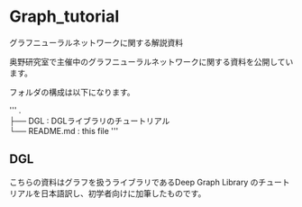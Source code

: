 # Graph_tutorial
グラフニューラルネットワークに関する解説資料

奥野研究室で主催中のグラフニューラルネットワークに関する資料を公開しています。

フォルダの構成は以下になります。

'''
.  
├── DGL                              : DGLライブラリのチュートリアル  
└── README.md                        : this file
'''

## DGL
こちらの資料はグラフを扱うライブラリであるDeep Graph Library のチュートリアルを日本語訳し、初学者向けに加筆したものです。
